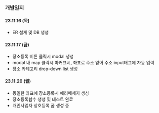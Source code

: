 ### 개발일지

#### 23.11.16 (목)

- ER 설계 및 DB 생성


#### 23.11.17 (금)
- 장소등록 버튼 클릭시 modal 생성
- modal 내 map 클릭시 마커표시, 좌표로 주소 얻어 주소 input태그에 자동 입력
- 장소 카테고리 drop-down list 생성

#### 23.11.20 (월)
- 동일한 좌표에 장소등록시 에러메세지 생성
- 장소등록함수 생성 및 테스트 완료
- 개인사업자 상호등록 폼 생성 중 
